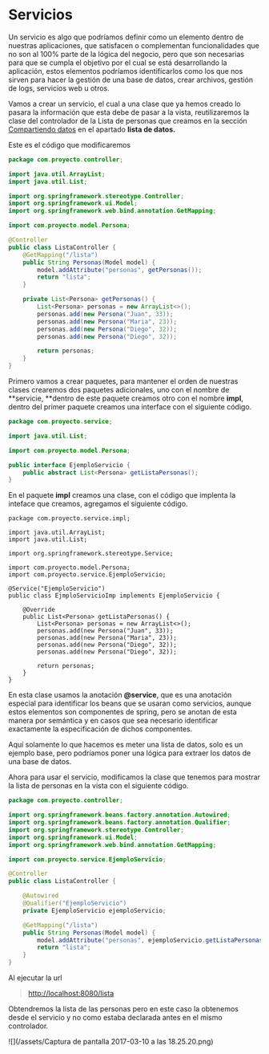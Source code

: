 # Servicios

Un servicio es algo que podríamos definir como un elemento dentro de nuestras aplicaciones, que satisfacen o complementan funcionalidades que no son al 100% parte de la lógica del negocio, pero que son necesarias para que se cumpla el objetivo por el cual se está desarrollando la aplicación, estos elementos podríamos identificarlos como los que nos sirven para hacer la gestión de una base de datos, crear archivos, gestión de logs, servicios web u otros.

Vamos a crear un servicio, el cual a una clase que ya hemos creado lo pasara la información que esta debe de pasar a la vista, reutilizaremos la clase del controlador de la Lista de personas que creamos en la sección [Compartiendo datos](/compartiendo-datos.md) en el apartado **lista de datos.**

Este es el código que modificaremos

```java
package com.proyecto.controller;

import java.util.ArrayList;
import java.util.List;

import org.springframework.stereotype.Controller;
import org.springframework.ui.Model;
import org.springframework.web.bind.annotation.GetMapping;

import com.proyecto.model.Persona;

@Controller
public class ListaController {
    @GetMapping("/lista")
    public String Personas(Model model) {
        model.addAttribute("personas", getPersonas());
        return "lista";
    }

    private List<Persona> getPersonas() {
        List<Persona> personas = new ArrayList<>();
        personas.add(new Persona("Juan", 33));
        personas.add(new Persona("Maria", 23));
        personas.add(new Persona("Diego", 32));
        personas.add(new Persona("Diego", 32));

        return personas;
    }
}
```

Primero vamos a crear paquetes, para mantener el orden de nuestras clases crearemos dos paquetes adicionales, uno con el nombre de **servicie, **dentro de este paquete creamos otro con el nombre **impl**, dentro del primer paquete creamos una interface con el siguiente código.

```java
package com.proyecto.service;

import java.util.List;

import com.proyecto.model.Persona;

public interface EjemploServicio {
    public abstract List<Persona> getListaPersonas();
}
```

En  el  paquete **impl** creamos una clase, con el código que implenta la inteface que creamos,  agregamos el siguiente código.

```
package com.proyecto.service.impl;

import java.util.ArrayList;
import java.util.List;

import org.springframework.stereotype.Service;

import com.proyecto.model.Persona;
import com.proyecto.service.EjemploServicio;

@Service("EjemploServicio")
public class EjmploServicioImp implements EjemploServicio {

    @Override
    public List<Persona> getListaPersonas() {
        List<Persona> personas = new ArrayList<>();
        personas.add(new Persona("Juan", 33));
        personas.add(new Persona("Maria", 23));
        personas.add(new Persona("Diego", 32));
        personas.add(new Persona("Diego", 32));

        return personas;
    }
}
```

En esta clase usamos la anotación **@service**, que es una anotación especial para identificar los beans que se usaran como servicios, aunque estos elementos son componentes de spring, pero se anotan de esta manera por semántica y en casos que sea necesario identificar exactamente la especificación de dichos componentes.

Aquí solamente lo que hacemos es meter una lista de datos, solo es un ejemplo base, pero podríamos poner una lógica para extraer los datos de una base de datos.

Ahora para usar el servicio, modificamos la clase que tenemos para mostrar la lista de personas en la vista con el siguiente código.

```java
package com.proyecto.controller;

import org.springframework.beans.factory.annotation.Autowired;
import org.springframework.beans.factory.annotation.Qualifier;
import org.springframework.stereotype.Controller;
import org.springframework.ui.Model;
import org.springframework.web.bind.annotation.GetMapping;

import com.proyecto.service.EjemploServicio;

@Controller
public class ListaController {

    @Autowired
    @Qualifier("EjemploServicio")
    private EjemploServicio ejemploServicio;

    @GetMapping("/lista")
    public String Personas(Model model) {
        model.addAttribute("personas", ejemploServicio.getListaPersonas());
        return "lista";
    }    
}
```

Al ejecutar la url

> [http://localhost:8080/lista](http://localhost:8080/lista)

Obtendremos la lista de las personas pero en este caso la obtenemos desde el servicio y no como estaba declarada antes en el mismo controlador.

![](/assets/Captura de pantalla 2017-03-10 a las 18.25.20.png)

